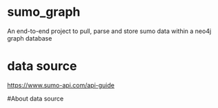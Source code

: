 # sumo_graph
An end-to-end project to pull, parse and store sumo data within a neo4j graph database

# data source
https://www.sumo-api.com/api-guide

#About data source


